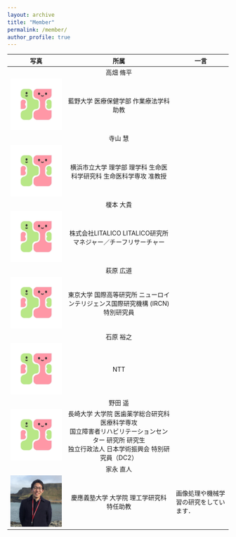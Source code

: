 ```yaml
---
layout: archive
title: "Member"
permalink: /member/
author_profile: true
---
```


| 写真 | 所属 | 一言 |
| ---- | :----: | ---- |
||高畑 脩平||
| <img src="../images/logo.jpg" title="Shuhei Takahata" width="300"> | 藍野大学 医療保健学部 作業療法学科 助教 |  |
||寺山 慧||
| <img src="../images/logo.jpg" title="Kei Terayama" width="300"> | 横浜市立大学 理学部 理学科 生命医科学研究科 生命医科学専攻 准教授 |  |
||榎本 大貴||
| <img src="../images/logo.jpg" title="Daiki Enomoto" width="300"> | 株式会社LITALICO LITALICO研究所 マネジャー／チーフリサーチャー |  |
||萩原 広道||
| <img src="../images/logo.jpg" title="Hiromishi Hagihara" width="300"> | 東京大学 国際高等研究所 ニューロインテリジェンス国際研究機構 (IRCN) 特別研究員 |  |
||石原 裕之||
| <img src="../images/logo.jpg" title="Hiroyuki Ishihara" width="300"> | NTT |  |
||野田 遥||
| <img src="../images/logo.jpg" title="Haruka Noda" width="300"> | 長崎大学 大学院 医歯薬学総合研究科 医療科学専攻<br>国立障害者リハビリテーションセンター 研究所 研究生<br>独立行政法人 日本学術振興会 特別研究員（DC2） |  |
||家永 直人||
| <img src="../images/naotoienaga_icon.jpg" title="Naoto Ienaga" width="300"> | 慶應義塾大学 大学院 理工学研究科 特任助教 | 画像処理や機械学習の研究をしています． |
